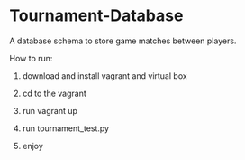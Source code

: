 # Tournament-Database
A database schema to store game matches between players.


How to run:

  1. download and install vagrant and virtual box
  
  2. cd to the vagrant
  
  3. run vagrant up
  
  4. run tournament_test.py
  
  5. enjoy
 
 
 
 
